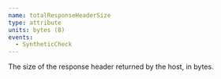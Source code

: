 ```yaml
---
name: totalResponseHeaderSize
type: attribute
units: bytes (B)
events:
  - SyntheticCheck
---
```


The size of the response header returned by the host, in bytes.